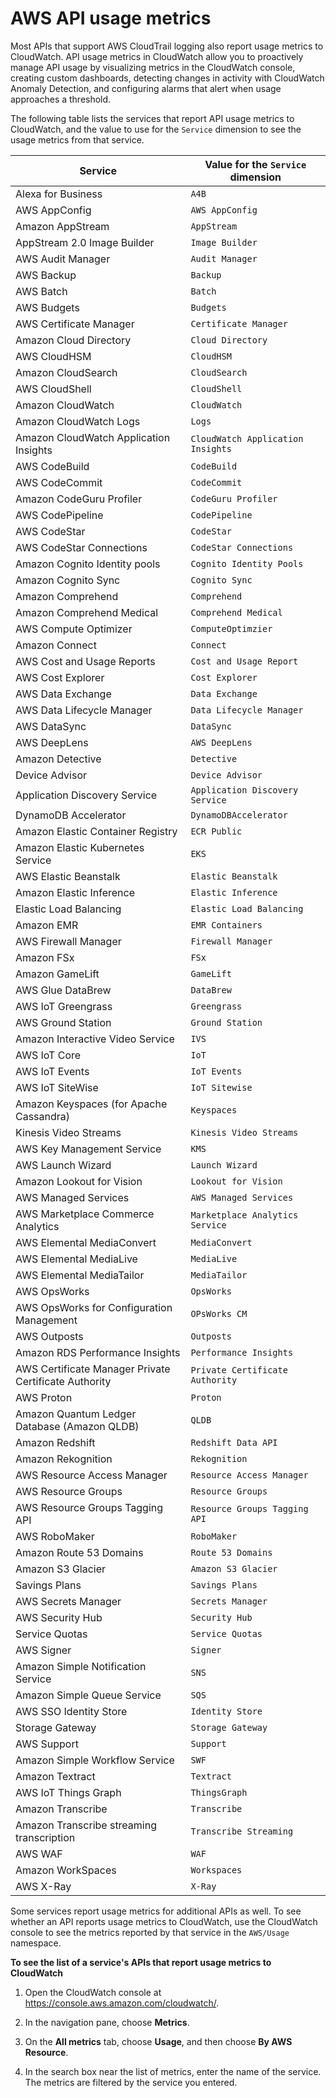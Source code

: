 # AWS API usage metrics<a name="AWS-API-Usage-Metrics"></a>



Most APIs that support AWS CloudTrail logging also report usage metrics to CloudWatch\. API usage metrics in CloudWatch allow you to proactively manage API usage by visualizing metrics in the CloudWatch console, creating custom dashboards, detecting changes in activity with CloudWatch Anomaly Detection, and configuring alarms that alert when usage approaches a threshold\.

The following table lists the services that report API usage metrics to CloudWatch, and the value to use for the `Service` dimension to see the usage metrics from that service\.


| Service | Value for the `Service` dimension | 
| --- | --- | 
|  Alexa for Business  |  `A4B`  | 
|  AWS AppConfig  |  `AWS AppConfig`  | 
|  Amazon AppStream  |  `AppStream`  | 
|  AppStream 2\.0 Image Builder  |  `Image Builder`  | 
|  AWS Audit Manager  |  `Audit Manager`  | 
|  AWS Backup  |  `Backup`  | 
|  AWS Batch  |  `Batch`  | 
|  AWS Budgets  |  `Budgets`  | 
|  AWS Certificate Manager  |  `Certificate Manager`  | 
|  Amazon Cloud Directory  |  `Cloud Directory`  | 
|  AWS CloudHSM  |  `CloudHSM`  | 
|  Amazon CloudSearch  |  `CloudSearch`  | 
|  AWS CloudShell  |  `CloudShell`  | 
|  Amazon CloudWatch  |  `CloudWatch`  | 
|  Amazon CloudWatch Logs  |  `Logs`  | 
|  Amazon CloudWatch Application Insights  |  `CloudWatch Application Insights`  | 
|  AWS CodeBuild  |  `CodeBuild`  | 
|  AWS CodeCommit  |  `CodeCommit`  | 
|  Amazon CodeGuru Profiler  |  `CodeGuru Profiler`  | 
|  AWS CodePipeline  |  `CodePipeline`  | 
|  AWS CodeStar  |  `CodeStar`  | 
|  AWS CodeStar Connections  |  `CodeStar Connections`  | 
|  Amazon Cognito Identity pools  |  `Cognito Identity Pools`  | 
|  Amazon Cognito Sync  |  `Cognito Sync`  | 
|  Amazon Comprehend  |  `Comprehend`  | 
|  Amazon Comprehend Medical  |  `Comprehend Medical`  | 
|  AWS Compute Optimizer  |  `ComputeOptimzier`  | 
|  Amazon Connect  |  `Connect`  | 
|  AWS Cost and Usage Reports  |  `Cost and Usage Report`  | 
|  AWS Cost Explorer  |  `Cost Explorer`  | 
|  AWS Data Exchange  |  `Data Exchange`  | 
|  AWS Data Lifecycle Manager  |  `Data Lifecycle Manager`  | 
|  AWS DataSync  |  `DataSync`  | 
|  AWS DeepLens  |  `AWS DeepLens`  | 
|  Amazon Detective  |  `Detective`  | 
|  Device Advisor  |  `Device Advisor`  | 
|  Application Discovery Service  |  `Application Discovery Service`  | 
|  DynamoDB Accelerator  |  `DynamoDBAccelerator`  | 
|  Amazon Elastic Container Registry  |  `ECR Public`  | 
|  Amazon Elastic Kubernetes Service  |  `EKS`  | 
|  AWS Elastic Beanstalk  |  `Elastic Beanstalk`  | 
|  Amazon Elastic Inference  |  `Elastic Inference`  | 
|  Elastic Load Balancing  |  `Elastic Load Balancing`  | 
|  Amazon EMR  |  `EMR Containers`  | 
|  AWS Firewall Manager  |  `Firewall Manager`  | 
|  Amazon FSx  |  `FSx`  | 
|  Amazon GameLift  |  `GameLift`  | 
|  AWS Glue DataBrew  |  `DataBrew`  | 
|  AWS IoT Greengrass  |  `Greengrass`  | 
|  AWS Ground Station  |  `Ground Station`  | 
|  Amazon Interactive Video Service  |  `IVS`  | 
|  AWS IoT Core  |  `IoT`  | 
|  AWS IoT Events  |  `IoT Events`  | 
|  AWS IoT SiteWise  |  `IoT Sitewise`  | 
|  Amazon Keyspaces \(for Apache Cassandra\)  |  `Keyspaces`  | 
|  Kinesis Video Streams  |  `Kinesis Video Streams`  | 
|  AWS Key Management Service  |  `KMS`  | 
|  AWS Launch Wizard  |  `Launch Wizard`  | 
|  Amazon Lookout for Vision  |  `Lookout for Vision`  | 
|  AWS Managed Services  |  `AWS Managed Services`  | 
|  AWS Marketplace Commerce Analytics  |  `Marketplace Analytics Service`  | 
|  AWS Elemental MediaConvert  |  `MediaConvert`  | 
|  AWS Elemental MediaLive  |  `MediaLive`  | 
|  AWS Elemental MediaTailor  |  `MediaTailor`  | 
|  AWS OpsWorks  |  `OpsWorks`  | 
|  AWS OpsWorks for Configuration Management  |  `OPsWorks CM`  | 
|  AWS Outposts  |  `Outposts`  | 
|  Amazon RDS Performance Insights  |  `Performance Insights`  | 
|  AWS Certificate Manager Private Certificate Authority  |  `Private Certificate Authority`  | 
|  AWS Proton  |  `Proton`  | 
|  Amazon Quantum Ledger Database \(Amazon QLDB\)  |  `QLDB`  | 
|  Amazon Redshift  |  `Redshift Data API`  | 
|  Amazon Rekognition  |  `Rekognition`  | 
|  AWS Resource Access Manager  |  `Resource Access Manager`  | 
|  AWS Resource Groups  |  `Resource Groups`  | 
|  AWS Resource Groups Tagging API  |  `Resource Groups Tagging API`  | 
|  AWS RoboMaker  |  `RoboMaker`  | 
|  Amazon Route 53 Domains  |  `Route 53 Domains`  | 
|  Amazon S3 Glacier  |  `Amazon S3 Glacier`  | 
|  Savings Plans  |  `Savings Plans`  | 
|  AWS Secrets Manager  |  `Secrets Manager`  | 
|  AWS Security Hub  |  `Security Hub`  | 
|  Service Quotas  |  `Service Quotas`  | 
|  AWS Signer  |  `Signer`  | 
|  Amazon Simple Notification Service  |  `SNS`  | 
|  Amazon Simple Queue Service  |  `SQS`  | 
|  AWS SSO Identity Store  |  `Identity Store`  | 
|  Storage Gateway  |  `Storage Gateway`  | 
|  AWS Support  |  `Support`  | 
|  Amazon Simple Workflow Service  |  `SWF`  | 
|  Amazon Textract  |  `Textract`  | 
|  AWS IoT Things Graph  |  `ThingsGraph`  | 
|  Amazon Transcribe  |  `Transcribe`  | 
|  Amazon Transcribe streaming transcription  |  `Transcribe Streaming`  | 
|  AWS WAF  |  `WAF`  | 
|  Amazon WorkSpaces  |  `Workspaces`  | 
|  AWS X\-Ray  |  `X-Ray`  | 

Some services report usage metrics for additional APIs as well\. To see whether an API reports usage metrics to CloudWatch, use the CloudWatch console to see the metrics reported by that service in the `AWS/Usage` namespace\.

**To see the list of a service's APIs that report usage metrics to CloudWatch**

1. Open the CloudWatch console at [https://console\.aws\.amazon\.com/cloudwatch/](https://console.aws.amazon.com/cloudwatch/)\.

1. In the navigation pane, choose **Metrics**\.

1. On the **All metrics** tab, choose **Usage**, and then choose **By AWS Resource**\.

1. In the search box near the list of metrics, enter the name of the service\. The metrics are filtered by the service you entered\.